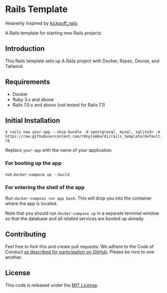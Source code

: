 # Rails Template

Heavenly inspired by [kickpoff_rails](https://github.com/justalever/kickoff_tailwind/tree/main) 

A Rails template for starting new Rails projects

## Introduction

This Rails template sets up A Rails project with Docker, Rspec, Devise, and Tailwind. 

## Requirements
- Docker 
- Ruby 3.x and above
- Rails 7.0.x and above (not tested for Rails 7.1)

## Initial Installation
 
 `$ rails new your-app --skip-bundle -d <postgresql, mysql, sqlite3> -m https://raw.githubusercontent.com/t0nylombardi/rails_template/default.rb`

Replace `your-app` with the name of your application.

### For booting up the app

run `docker-compose up --build`

### For entering the shell of the app

Run `docker-compose run app bash`. This will drop you into the container where the app is located.

Note that you should run `docker-compose up` in a separate terminal window so that the database and all related services are booted up already.

## Contributing

Feel free to fork this and create pull requests. We adhere to the Code of Conduct [as described for participation on GitHub](https://docs.github.com/en/site-policy/github-terms/github-event-code-of-conduct). Please be nice to one another.

## License

This code is released under the [MIT License](https://opensource.org/licenses/MIT).
